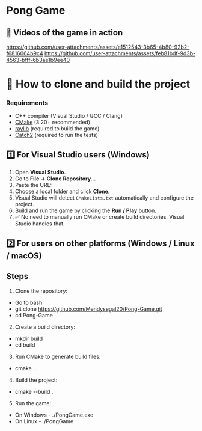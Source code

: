 # Pong Game 


## 🎥 Videos of the game in action
https://github.com/user-attachments/assets/e1512543-3b65-4b80-92b2-f6816064b9c4
https://github.com/user-attachments/assets/feb81bdf-9d3b-4563-bfff-6b3ae1b9ee40


# 🚀 How to clone and build the project
### Requirements
- C++ compiler (Visual Studio / GCC / Clang)
- [CMake](https://cmake.org/download/) (3.20+ recommended)
- [raylib](https://www.raylib.com/) (required to build the game)  
- [Catch2](https://github.com/catchorg/Catch2) (required to run the tests)


## 1️⃣ For Visual Studio users (Windows)

1. Open **Visual Studio**.  
2. Go to **File → Clone Repository…**  
3. Paste the URL:
4. Choose a local folder and click **Clone**.
5. Visual Studio will detect `CMakeLists.txt` automatically and configure the project.
6. Build and run the game by clicking the **Run / Play** button.
7. ✅ No need to manually run CMake or create build directories. Visual Studio handles that.



## 2️⃣ For users on other platforms (Windows / Linux / macOS)
## Steps
  1. Clone the repository:
  - Go to bash
  - git clone https://github.com/Mendysegal20/Pong-Game.git
  - cd Pong-Game



  2. Create a build directory:
  - mkdir build
  - cd build



  3. Run CMake to generate build files:
  - cmake ..


    
  4. Build the project:
  - cmake --build .



  5. Run the game:
  - On Windows - ./PongGame.exe
  - On Linux - ./PongGame
    
